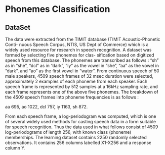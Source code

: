 # Phonemes Classification

## DataSet 

The data were extracted from the TIMIT database (TIMIT Acoustic-Phonetic Conti-
nuous Speech Corpus, NTIS, US Dept of Commerce) which is a widely used resource for
research in speech recognition. A dataset was formed by selecting five phonemes for clas-
sification based on digitized speech from this database. The phonemes are transcribed as
follows : “sh” as in “she”, “dcl” as in “dark”, “iy” as the vowel in “she”, “aa” as the vowel in
“dark”, and “ao” as the first vowel in “water”. From continuous speech of 50 male speakers,
4509 speech frames of 32 msec duration were selected, approximately 2 examples of each
phoneme from each speaker. Each speech frame is represented by 512 samples at a 16kHz
sampling rate, and each frame represents one of the above five phonemes. The breakdown
of the 4509 speech frames into phoneme frequencies is as follows :

aa 695,
ao 1022,
dcl 757, 
iy 1163, 
sh 872.

From each speech frame, a log-periodogram was computed, which is one of several
widely used methods for casting speech data in a form suitable for speech recognition.
Thus the data used in what follows consist of 4509 log-periodograms of length 256,
with known class (phoneme) memberships. The learning dataset contains 2250 randomly
selected observations. It contains 256 columns labelled X1-X256 and a response column
Y.



